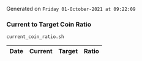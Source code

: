 Generated on `Friday 01-October-2021 at 09:22:09`

### Current to Target Coin Ratio
`current_coin_ratio.sh`

Date|Current|Target|Ratio
---|---|---|---
